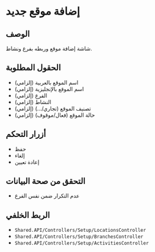 # إضافة موقع جديد

## الوصف
شاشة إضافة موقع وربطه بفرع ونشاط.

## الحقول المطلوبة
- اسم الموقع بالعربية (إلزامي)
- اسم الموقع بالإنجليزية (إلزامي)
- الفرع (إلزامي)
- النشاط (إلزامي)
- تصنيف الموقع (تجاري/...) (إلزامي)
- حالة الموقع (فعال/موقوف) (إلزامي)

## أزرار التحكم
- حفظ
- إلغاء
- إعادة تعيين

## التحقق من صحة البيانات
- عدم التكرار ضمن نفس الفرع

## الربط الخلفي
- `Shared.API/Controllers/Setup/LocationsController`
- `Shared.API/Controllers/Setup/BranchesController`
- `Shared.API/Controllers/Setup/ActivitiesController`
